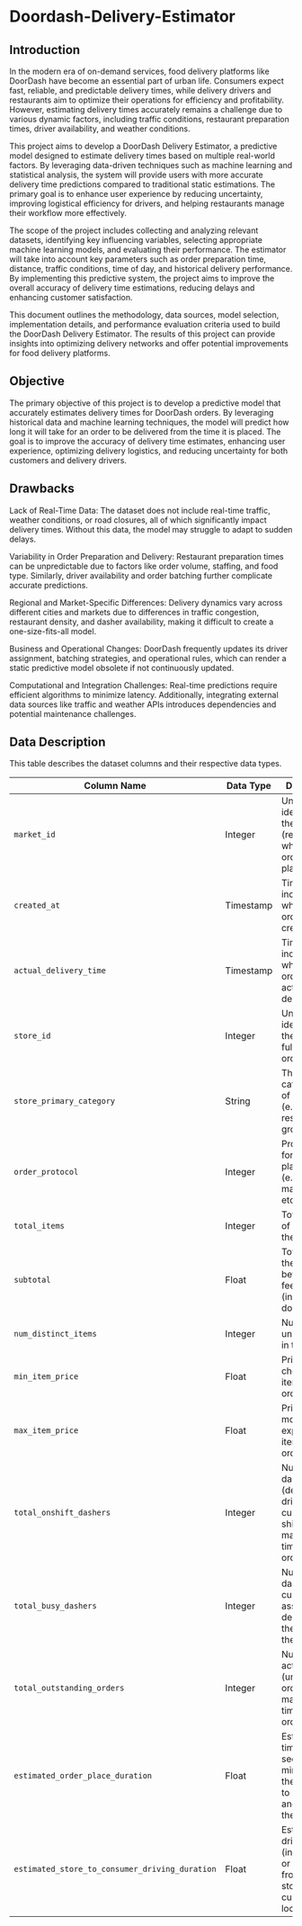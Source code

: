 # Doordash-Delivery-Estimator
## Introduction
In the modern era of on-demand services, food delivery platforms like DoorDash have become an essential part of urban life. Consumers expect fast, reliable, and predictable delivery times, while delivery drivers and restaurants aim to optimize their operations for efficiency and profitability. However, estimating delivery times accurately remains a challenge due to various dynamic factors, including traffic conditions, restaurant preparation times, driver availability, and weather conditions.

This project aims to develop a DoorDash Delivery Estimator, a predictive model designed to estimate delivery times based on multiple real-world factors. By leveraging data-driven techniques such as machine learning and statistical analysis, the system will provide users with more accurate delivery time predictions compared to traditional static estimations. The primary goal is to enhance user experience by reducing uncertainty, improving logistical efficiency for drivers, and helping restaurants manage their workflow more effectively.

The scope of the project includes collecting and analyzing relevant datasets, identifying key influencing variables, selecting appropriate machine learning models, and evaluating their performance. The estimator will take into account key parameters such as order preparation time, distance, traffic conditions, time of day, and historical delivery performance. By implementing this predictive system, the project aims to improve the overall accuracy of delivery time estimations, reducing delays and enhancing customer satisfaction.

This document outlines the methodology, data sources, model selection, implementation details, and performance evaluation criteria used to build the DoorDash Delivery Estimator. The results of this project can provide insights into optimizing delivery networks and offer potential improvements for food delivery platforms.

## Objective 
The primary objective of this project is to develop a predictive model that accurately estimates delivery times for DoorDash orders. By leveraging historical data and machine learning techniques, the model will predict how long it will take for an order to be delivered from the time it is placed. The goal is to improve the accuracy of delivery time estimates, enhancing user experience, optimizing delivery logistics, and reducing uncertainty for both customers and delivery drivers.

## Drawbacks 
Lack of Real-Time Data: The dataset does not include real-time traffic, weather conditions, or road closures, all of which significantly impact delivery times. Without this data, the model may struggle to adapt to sudden delays.

Variability in Order Preparation and Delivery: Restaurant preparation times can be unpredictable due to factors like order volume, staffing, and food type. Similarly, driver availability and order batching further complicate accurate predictions.

Regional and Market-Specific Differences: Delivery dynamics vary across different cities and markets due to differences in traffic congestion, restaurant density, and dasher availability, making it difficult to create a one-size-fits-all model.

Business and Operational Changes: DoorDash frequently updates its driver assignment, batching strategies, and operational rules, which can render a static predictive model obsolete if not continuously updated.

Computational and Integration Challenges: Real-time predictions require efficient algorithms to minimize latency. Additionally, integrating external data sources like traffic and weather APIs introduces dependencies and potential maintenance challenges.



## Data Description

This table describes the dataset columns and their respective data types.

| Column Name                                    | Data Type   | Description |
|-----------------------------------------------|------------|-------------|
| `market_id`                                   | Integer    | Unique identifier for the market (region) where the order was placed. |
| `created_at`                                  | Timestamp  | Timestamp indicating when the order was created. |
| `actual_delivery_time`                        | Timestamp  | Timestamp indicating when the order was actually delivered. |
| `store_id`                                    | Integer    | Unique identifier for the store fulfilling the order. |
| `store_primary_category`                      | String     | The primary category/type of the store (e.g., restaurant, grocery, etc.). |
| `order_protocol`                              | Integer    | Protocol used for order placement (e.g., API, manual entry, etc.). |
| `total_items`                                 | Integer    | Total number of items in the order. |
| `subtotal`                                    | Float      | Total cost of the order before taxes, fees, and tips (in cents or dollars). |
| `num_distinct_items`                          | Integer    | Number of unique items in the order. |
| `min_item_price`                              | Float      | Price of the cheapest item in the order. |
| `max_item_price`                              | Float      | Price of the most expensive item in the order. |
| `total_onshift_dashers`                       | Integer    | Number of dashers (delivery drivers) currently on shift in the market at the time of the order. |
| `total_busy_dashers`                          | Integer    | Number of dashers currently assigned to deliveries at the time of the order. |
| `total_outstanding_orders`                    | Integer    | Number of active (unfulfilled) orders in the market at the time of the order. |
| `estimated_order_place_duration`              | Float      | Estimated time (in seconds or minutes) for the restaurant to confirm and prepare the order. |
| `estimated_store_to_consumer_driving_duration`| Float      | Estimated driving time (in seconds or minutes) from the store to the customer's location. |

